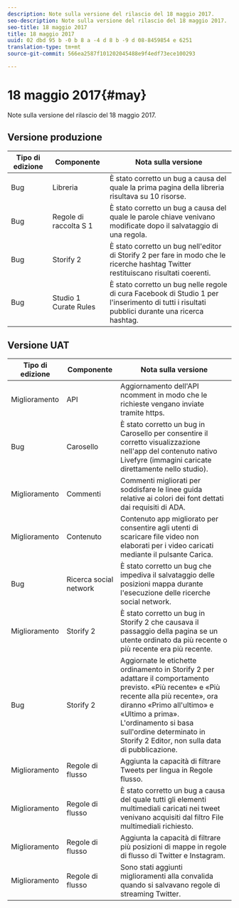 ```yaml
---
description: Note sulla versione del rilascio del 18 maggio 2017.
seo-description: Note sulla versione del rilascio del 18 maggio 2017.
seo-title: 18 maggio 2017
title: 18 maggio 2017
uuid: 02 dbd 95 b -0 b 8 a -4 d 8 b -9 d 08-8459854 e 6251
translation-type: tm+mt
source-git-commit: 566ea2587f101202045488e9f4edf73ece100293

---
```



# 18 maggio 2017{#may}

Note sulla versione del rilascio del 18 maggio 2017.

## Versione produzione

| **Tipo di edizione** | **Componente** | **Nota sulla versione** |
|---|---|---|
| Bug | Libreria | È stato corretto un bug a causa del quale la prima pagina della libreria risultava su 10 risorse. |
| Bug | Regole di raccolta S 1 | È stato corretto un bug a causa del quale le parole chiave venivano modificate dopo il salvataggio di una regola. |
| Bug | Storify 2 | È stato corretto un bug nell'editor di Storify 2 per fare in modo che le ricerche hashtag Twitter restituiscano risultati coerenti. |
| Bug | Studio 1 Curate Rules | È stato corretto un bug nelle regole di cura Facebook di Studio 1 per l'inserimento di tutti i risultati pubblici durante una ricerca hashtag. |

## Versione UAT

| **Tipo di edizione** | **Componente** | **Nota sulla versione** |
|---|---|---|
| Miglioramento | API | Aggiornamento dell'API ncomment in modo che le richieste vengano inviate tramite https. |
| Bug | Carosello | È stato corretto un bug in Carosello per consentire il corretto visualizzazione nell'app del contenuto nativo Livefyre (immagini caricate direttamente nello studio). |
| Miglioramento | Commenti | Commenti migliorati per soddisfare le linee guida relative ai colori dei font dettati dai requisiti di ADA. |
| Miglioramento | Contenuto | Contenuto app migliorato per consentire agli utenti di scaricare file video non elaborati per i video caricati mediante il pulsante Carica. |
| Bug | Ricerca social network | È stato corretto un bug che impediva il salvataggio delle posizioni mappa durante l'esecuzione delle ricerche social network. |
| Miglioramento | Storify 2 | È stato corretto un bug in Storify 2 che causava il passaggio della pagina se un utente ordinato da più recente o più recente era più recente. |
| Bug | Storify 2 | Aggiornate le etichette ordinamento in Storify 2 per adattare il comportamento previsto. «Più recente» e «Più recente alla più recente», ora diranno «Primo all'ultimo» e «Ultimo a prima». L'ordinamento si basa sull'ordine determinato in Storify 2 Editor, non sulla data di pubblicazione. |
| Miglioramento | Regole di flusso | Aggiunta la capacità di filtrare Tweets per lingua in Regole flusso. |
| Miglioramento | Regole di flusso | È stato corretto un bug a causa del quale tutti gli elementi multimediali caricati nei tweet venivano acquisiti dal filtro File multimediali richiesto. |
| Miglioramento | Regole di flusso | Aggiunta la capacità di filtrare più posizioni di mappe in regole di flusso di Twitter e Instagram. |
| Miglioramento | Regole di flusso | Sono stati aggiunti miglioramenti alla convalida quando si salvavano regole di streaming Twitter. |

